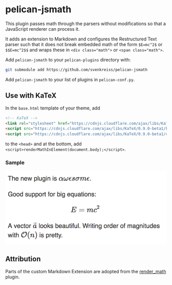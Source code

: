 # pelican-jsmath

This plugin passes math through the parsers without modifications so that a
JavaScript renderer can process it.

It adds an extension to Markdown and configures the Restructured Text
parser such that it does not break embedded math of the form `$E=mc^2$` or
`$$E=mc^2$$` and wraps these in `<div class="math">` or `<span class="math">`.

Add `pelican-jsmath` to your `pelican-plugins` directory with:

```sh
git submodule add https://github.com/svenkreiss/pelican-jsmath
```

Add `pelican-jsmath` to your list of plugins in `pelican-conf.py`.


## Use with KaTeX

In the `base.html` template of your theme, add

```html
<!-- KaTeX -->
<link rel="stylesheet" href="https://cdnjs.cloudflare.com/ajax/libs/KaTeX/0.9.0-beta1/katex.min.css" integrity="sha384-VEnyslhHLHiYPca9KFkBB3CMeslnM9CzwjxsEbZTeA21JBm7tdLwKoZmCt3cZTYD" crossorigin="anonymous">
<script src="https://cdnjs.cloudflare.com/ajax/libs/KaTeX/0.9.0-beta1/katex.min.js" integrity="sha384-O4hpKqcplNCe+jLuBVEXC10Rn1QEqAmX98lKAIFBEDxZI0a+6Z2w2n8AEtQbR4CD" crossorigin="anonymous"></script>
<script src="https://cdnjs.cloudflare.com/ajax/libs/KaTeX/0.9.0-beta1/contrib/auto-render.min.js" integrity="sha384-IiI65aU9ZYub2MY9zhtKd1H2ps7xxf+eb2YFG9lX6uRqpXCvBTOidPRCXCrQ++Uc" crossorigin="anonymous"></script>
```

to the `<head>` and at the bottom, add
`<script>renderMathInElement(document.body);</script>`.

### Sample

![KaTeX sample](sample.png)


## Attribution

Parts of the custom Markdown Extension are adopted from the
[render_math](https://github.com/barrysteyn/pelican_plugin-render_math) plugin.
